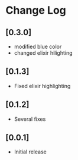 # Change Log

## [0.3.0]

- modified blue color
- changed elixir hilighting

## [0.1.3]

- Fixed elixir highlighting

## [0.1.2]

- Several fixes

## [0.0.1]

- Initial release
